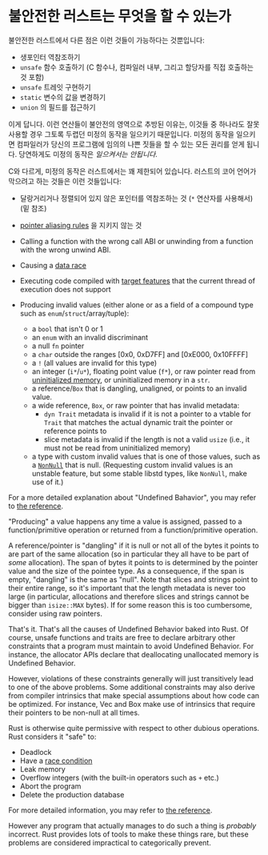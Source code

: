 # 불안전한 러스트는 무엇을 할 수 있는가

불안전한 러스트에서 다른 점은 이런 것들이 가능하다는 것뿐입니다:

* 생포인터 역참조하기
* `unsafe` 함수 호출하기 (C 함수나, 컴파일러 내부, 그리고 할당자를 직접 호출하는 것 포함)
* `unsafe` 트레잇 구현하기
* `static` 변수의 값을 변경하기
* `union` 의 필드를 접근하기

이게 답니다. 이런 연산들이 불안전의 영역으로 추방된 이유는, 이것들 중 하나라도 잘못 사용할 경우 그토록 두렵던 미정의 동작을 일으키기 때문입니다. 
미정의 동작을 일으키면 컴파일러가 당신의 프로그램에 임의의 나쁜 짓들을 할 수 있는 모든 권리를 얻게 됩니다. 당연하게도 미정의 동작은 *일으켜서는 안됩니다.*

C와 다르게, 미정의 동작은 러스트에서는 꽤 제한되어 있습니다. 러스트의 코어 언어가 막으려고 하는 것들은 이런 것들입니다: 

* 달랑거리거나 정렬되어 있지 않은 포인터를 역참조하는 것 (`*` 연산자를 사용해서) (밑 참조)
* [pointer aliasing rules][] 을 지키지 않는 것

* Calling a function with the wrong call ABI or unwinding from a function with the wrong unwind ABI.
* Causing a [data race][race]
* Executing code compiled with [target features][] that the current thread of execution does
  not support
* Producing invalid values (either alone or as a field of a compound type such
  as `enum`/`struct`/array/tuple):
  * a `bool` that isn't 0 or 1
  * an `enum` with an invalid discriminant
  * a null `fn` pointer
  * a `char` outside the ranges [0x0, 0xD7FF] and [0xE000, 0x10FFFF]
  * a `!` (all values are invalid for this type)
  * an integer (`i*`/`u*`), floating point value (`f*`), or raw pointer read from
    [uninitialized memory][], or uninitialized memory in a `str`.
  * a reference/`Box` that is dangling, unaligned, or points to an invalid value.
  * a wide reference, `Box`, or raw pointer that has invalid metadata:
    * `dyn Trait` metadata is invalid if it is not a pointer to a vtable for
      `Trait` that matches the actual dynamic trait the pointer or reference points to
    * slice metadata is invalid if the length is not a valid `usize`
      (i.e., it must not be read from uninitialized memory)
  * a type with custom invalid values that is one of those values, such as a
    [`NonNull`] that is null. (Requesting custom invalid values is an unstable
    feature, but some stable libstd types, like `NonNull`, make use of it.)

For a more detailed explanation about "Undefined Bahavior", you may refer to
[the reference][behavior-considered-undefined].

"Producing" a value happens any time a value is assigned, passed to a
function/primitive operation or returned from a function/primitive operation.

A reference/pointer is "dangling" if it is null or not all of the bytes it
points to are part of the same allocation (so in particular they all have to be
part of *some* allocation). The span of bytes it points to is determined by the
pointer value and the size of the pointee type. As a consequence, if the span is
empty, "dangling" is the same as "null". Note that slices and strings point
to their entire range, so it's important that the length metadata is never too
large (in particular, allocations and therefore slices and strings cannot be
bigger than `isize::MAX` bytes). If for some reason this is too cumbersome,
consider using raw pointers.

That's it. That's all the causes of Undefined Behavior baked into Rust. Of
course, unsafe functions and traits are free to declare arbitrary other
constraints that a program must maintain to avoid Undefined Behavior. For
instance, the allocator APIs declare that deallocating unallocated memory is
Undefined Behavior.

However, violations of these constraints generally will just transitively lead to one of
the above problems. Some additional constraints may also derive from compiler
intrinsics that make special assumptions about how code can be optimized. For instance,
Vec and Box make use of intrinsics that require their pointers to be non-null at all times.

Rust is otherwise quite permissive with respect to other dubious operations.
Rust considers it "safe" to:

* Deadlock
* Have a [race condition][race]
* Leak memory
* Overflow integers (with the built-in operators such as `+` etc.)
* Abort the program
* Delete the production database

For more detailed information, you may refer to [the reference][behavior-not-considered-unsafe].

However any program that actually manages to do such a thing is *probably*
incorrect. Rust provides lots of tools to make these things rare, but
these problems are considered impractical to categorically prevent.

[pointer aliasing rules]: references.html
[uninitialized memory]: uninitialized.html
[race]: races.html
[target features]: ../reference/attributes/codegen.html#the-target_feature-attribute
[`NonNull`]: ../std/ptr/struct.NonNull.html
[behavior-considered-undefined]: ../reference/behavior-considered-undefined.html
[behavior-not-considered-unsafe]: ../reference/behavior-not-considered-unsafe.html
